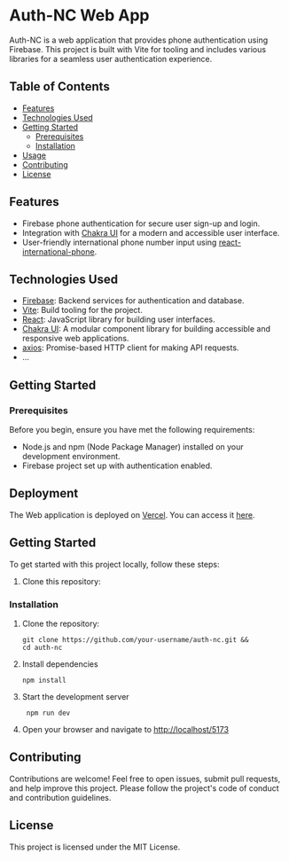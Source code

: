 # Auth-NC Web App

Auth-NC is a web application that provides phone authentication using Firebase. This project is built with Vite for tooling and includes various libraries for a seamless user authentication experience.

## Table of Contents

- [Features](#features)
- [Technologies Used](#technologies-used)
- [Getting Started](#getting-started)
  - [Prerequisites](#prerequisites)
  - [Installation](#installation)
- [Usage](#usage)
- [Contributing](#contributing)
- [License](#license)

## Features

- Firebase phone authentication for secure user sign-up and login.
- Integration with [Chakra UI](https://chakra-ui.com/) for a modern and accessible user interface.
- User-friendly international phone number input using [react-international-phone](https://www.npmjs.com/package/react-international-phone).

## Technologies Used

- [Firebase](https://firebase.google.com/): Backend services for authentication and database.
- [Vite](https://vitejs.dev/): Build tooling for the project.
- [React](https://reactjs.org/): JavaScript library for building user interfaces.
- [Chakra UI](https://chakra-ui.com/): A modular component library for building accessible and responsive web applications.
- [axios](https://axios-http.com/): Promise-based HTTP client for making API requests.
- ...

## Getting Started

### Prerequisites

Before you begin, ensure you have met the following requirements:

- Node.js and npm (Node Package Manager) installed on your development environment.
- Firebase project set up with authentication enabled.

## Deployment

The Web application is deployed on [Vercel](https://vercel.com/). You can access it [here](https://game-hub-three-opal.vercel.app/).

## Getting Started

To get started with this project locally, follow these steps:

1. Clone this repository:

### Installation

1. Clone the repository:

   ```shell
   git clone https://github.com/your-username/auth-nc.git &&
   cd auth-nc
   ```

2. Install dependencies

   ```shell
   npm install
   ```

3. Start the development server

   ```shell
    npm run dev
   ```

4. Open your browser and navigate to [http://localhost/5173](http://localhost/5173)

## Contributing

Contributions are welcome! Feel free to open issues, submit pull requests, and help improve this project. Please follow the project's code of conduct and contribution guidelines.

## License

This project is licensed under the MIT License.
